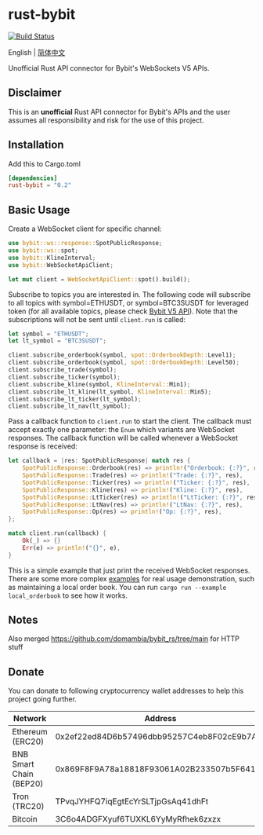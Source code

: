 # rust-bybit

[![Build Status]](https://github.com/yufuquant/rust-bybit/actions/workflows/ci.yaml)

[build status]: https://github.com/yufuquant/rust-bybit/actions/workflows/ci.yaml/badge.svg?branch=main

English | [简体中文](README-zh_CN.md)

Unofficial Rust API connector for Bybit's WebSockets V5 APIs.

## Disclaimer

This is an **unofficial** Rust API connector for Bybit's APIs and the user assumes all responsibility and risk for the use of this project.

## Installation

Add this to Cargo.toml

```toml
[dependencies]
rust-bybit = "0.2"
```

## Basic Usage

Create a WebSocket client for specific channel:

```rust
use bybit::ws::response::SpotPublicResponse;
use bybit::ws::spot;
use bybit::KlineInterval;
use bybit::WebSocketApiClient;

let mut client = WebSocketApiClient::spot().build();
```

Subscribe to topics you are interested in. The following code will subscribe to all topics with symbol=ETHUSDT, or symbol=BTC3SUSDT for leveraged token (for all available topics, please check [Bybit V5 API](https://bybit-exchange.github.io/docs/v5/intro)). Note that the subscriptions will not be sent until `client.run` is called:

```rust
let symbol = "ETHUSDT";
let lt_symbol = "BTC3SUSDT";

client.subscribe_orderbook(symbol, spot::OrderbookDepth::Level1);
client.subscribe_orderbook(symbol, spot::OrderbookDepth::Level50);
client.subscribe_trade(symbol);
client.subscribe_ticker(symbol);
client.subscribe_kline(symbol, KlineInterval::Min1);
client.subscribe_lt_kline(lt_symbol, KlineInterval::Min5);
client.subscribe_lt_ticker(lt_symbol);
client.subscribe_lt_nav(lt_symbol);
```

Pass a callback function to `client.run` to start the client. The callback must accept exactly one parameter: the `Enum` which variants are WebSocket responses. The callback function will be called whenever a WebSocket response is received:

```rust
let callback = |res: SpotPublicResponse| match res {
    SpotPublicResponse::Orderbook(res) => println!("Orderbook: {:?}", res),
    SpotPublicResponse::Trade(res) => println!("Trade: {:?}", res),
    SpotPublicResponse::Ticker(res) => println!("Ticker: {:?}", res),
    SpotPublicResponse::Kline(res) => println!("Kline: {:?}", res),
    SpotPublicResponse::LtTicker(res) => println!("LtTicker: {:?}", res),
    SpotPublicResponse::LtNav(res) => println!("LtNav: {:?}", res),
    SpotPublicResponse::Op(res) => println!("Op: {:?}", res),
};

match client.run(callback) {
    Ok(_) => {}
    Err(e) => println!("{}", e),
}
```

This is a simple example that just print the received WebSocket responses. There are some more complex [examples](https://github.com/yufuquant/rust-bybit/tree/main/examples) for real usage demonstration, such as maintaining a local order book. You can run `cargo run --example local_orderbook` to see how it works.

## Notes
Also merged https://github.com/domambia/bybit_rs/tree/main for HTTP stuff

## Donate

You can donate to following cryptocurrency wallet addresses to help this project going further.

| Network                 | Address                                    |
| ----------------------- | ------------------------------------------ |
| Ethereum (ERC20)        | 0x2ef22ed84D6b57496dbb95257C4eb8F02cE9b7A6 |
| BNB Smart Chain (BEP20) | 0x869F8F9A78a18818F93061A02B233507b5F64151 |
| Tron (TRC20)            | TPvqJYHFQ7iqEgtEcYrSLTjpGsAq41dhFt         |
| Bitcoin                 | 3C6o4ADGFXyuf6TUXKL6YyMyRfhek6zxzx         |


